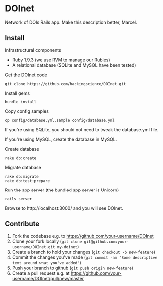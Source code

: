 DOInet
======

Network of DOIs Rails app.  Make this description better, Marcel.

## Install

Infrastructural components

 * Ruby 1.9.3 (we use RVM to manage our Rubies)
 * A relational database (SQLite and MySQL have been tested)

Get the DOInet code

    git clone https://github.com/hackingscience/DOInet.git

Install gems

    bundle install

Copy config samples

    cp config/database.yml.sample config/database.yml

If you're using SQLite, you should not need to tweak the database.yml file.

If you're using MySQL, create the database in MySQL.

Create database

    rake db:create

Migrate database

    rake db:migrate
    rake db:test:prepare

Run the app server (the bundled app server is Unicorn)

    rails server

Browse to http://localhost:3000/ and you will see DOInet.

## Contribute

1. Fork the codebase e.g. to https://github.com/your-username/DOInet
1. Clone your fork locally (`git clone
git@github.com:your-username/DOInet.git my-doinet`)
1. Create a branch to hold your changes (`git checkout -b new-feature`)
1. Commit the changes you've made (`git commit -am "Some descriptive text around
what you've added"`)
1. Push your branch to github (`git push origin new-feature`)
1. Create a pull request e.g. at https://github.com/your-username/DOInet/pull/new/master

